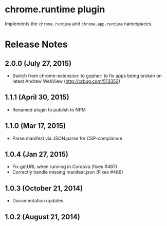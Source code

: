 # chrome.runtime plugin

Implements the `chrome.runtime` and `chrome.app.runtime` namespaces.

# Release Notes

## 2.0.0 (July 27, 2015)
- Switch from chrome-extension: to gopher: to fix apps being broken on latest Andrew WebView (http://crbug.com/513352)

## 1.1.1 (April 30, 2015)
- Renamed plugin to pubilsh to NPM

## 1.1.0 (Mar 17, 2015)
* Parse manifest via JSON.parse for CSP-complaince

## 1.0.4 (Jan 27, 2015)
* Fix getURL when running in Cordova (fixes #487)
* Correctly handle missing manifest.json (Fixes #486)

## 1.0.3 (October 21, 2014)
- Documentation updates.

## 1.0.2 (August 21, 2014)

